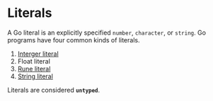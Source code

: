 # Literals

A Go literal  is an explicitly specified `number`, `character`, or `string`. Go programs have four common kinds of literals.

1. [Interger literal](literals/integers.md#integers)
1. Float literal
1. [Rune literal](data_types/strings.md#runes)
1. [String literal](data_types/strings.md#strings)

Literals are considered **`untyped`**.

